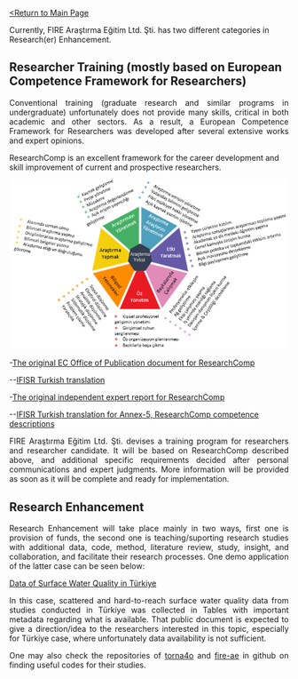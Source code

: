 [<Return to Main Page](README.md)
<br>

Currently, FIRE Araştırma Eğitim Ltd. Şti. has two different categories in Research(er) Enhancement.

## Researcher Training (mostly based on European Competence Framework for Researchers)

<div align="justify">
 
Conventional training (graduate research and similar programs in undergraduate) unfortunately does not provide many skills, critical in both academic and other sectors. As a result, a European Competence Framework for Researchers was developed after several extensive works and expert opinions. 

</div>

ResearchComp is an excellent framework for the career development and skill improvement of current and prospective researchers.

![Araştırma Yetisi - ResearchComp Turkish Translation](arastirmayetisi2.png)

-[The original EC Office of Publication document for ResearchComp](https://op.europa.eu/en/publication-detail/-/publication/5c8c86d8-3025-11ed-975d-01aa75ed71a1/language-en)

--[IFISR Turkish translation](https://drive.google.com/file/d/1-CfhhoyUoVkKf3YCi0aPGYr7kUZ-2dP3/view?usp=sharing)

-[The original independent expert report for ResearchComp](https://op.europa.eu/en/publication-detail/-/publication/8d536780-3025-11ed-975d-01aa75ed71a1)

--[IFISR Turkish translation for Annex-5, ResearchComp competence descriptions](https://drive.google.com/file/d/1c1SOQ4fhm9L-zjAlccOjdY5wbrkhV1qw/view?usp=drive_link)

<div align="justify">
 
FIRE Araştırma Eğitim Ltd. Şti. devises a training program for researchers and researcher candidate. It will be based on ResearchComp described above, and additional specific requirements decided after personal communications and expert judgments. More information will be provided as soon as it will be complete and ready for implementation.

</div>

## Research Enhancement

<div align="justify">
 
Research Enhancement will take place mainly in two ways, first one is provision of funds, the second one is teaching/suporting research studies with additional data, code, method, literature review, study, insight, and collaboration, and facilitate their research processes. One demo application of the latter case can be seen below:

</div>

[Data of Surface Water Quality in Türkiye](https://docs.google.com/document/d/18drToIuqP-8vUEdL0aGyy_iYfHkEw-oIp1Goz1osvus/edit?usp=sharing)

<div align="justify">
 
In this case, scattered and hard-to-reach surface water quality data from studies conducted in Türkiye was collected in Tables with important metadata regarding what is available. That public document is expected to give a direction/idea to the researchers interested in this topic, especially for Türkiye case, where unfortunately data availability is not sufficient.

</div>

<div align="justify">
 
One may also check the repositories of [torna4o](https://github.com/torna4o/) and [fire-ae](https://github.com/fire-ae/) in github on finding useful codes for their studies. 

</div>
